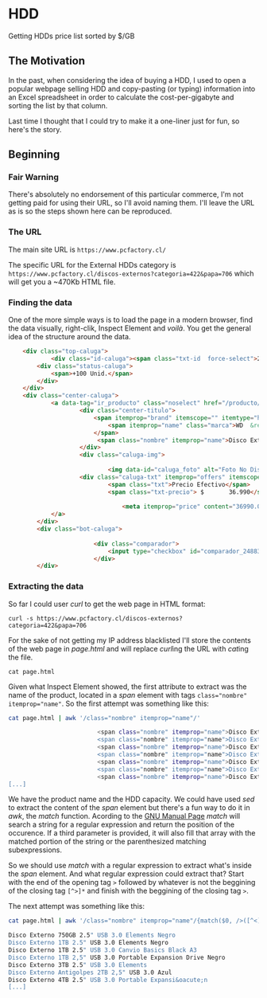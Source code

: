 # HDD

Getting HDDs price list sorted by $/GB

## The Motivation

In the past, when considering the idea of buying a HDD, I used to open a popular webpage selling HDD and copy-pasting (or typing) information into an Excel spreadsheet in order to calculate the cost-per-gigabyte and sorting the list by that column.

Last time I thought that I could try to make it a one-liner just for fun, so here's the story.

## Beginning

### Fair Warning

There's absolutely no endorsement of this particular commerce, I'm not getting paid for using their URL, so I'll avoid naming them. I'll leave the URL as is so the steps shown here can be reproduced.

### The URL

The main site URL is ```https://www.pcfactory.cl/```

The specific URL for the External HDDs category is ```https://www.pcfactory.cl/discos-externos?categoria=422&papa=706``` which will get you a ~470Kb HTML file.

### Finding the data

One of the more simple ways is to load the page in a modern browser, find the data visually, right-clik, Inspect Element and *voilà*. You get the general idea of the structure around the data.

```HTML
	<div class="top-caluga">
	        <div class="id-caluga"><span class="txt-id  force-select">24883</span></div>
		<div class="status-caluga">
			<span>+100 Unid.</span>
		</div>
	</div>
	<div class="center-caluga">
	    	<a data-tag="ir_producto" class="noselect" href="/producto/24883-wd-disco-externo-750gb-2-5-usb-3-0-elements-negro">
			        <div class="center-titulo">
				       	<span itemprop="brand" itemscope="" itemtype="http://schema.org/Brand">
				       		<span itemprop="name" class="marca">WD  &reg; </span>
				       	</span>
			             <span class="nombre" itemprop="name">Disco Externo 750GB 2.5" USB 3.0 Elements Negro</span>			           
			        </div>
			        <div class="caluga-img">
			        	
			                <img data-id="caluga_foto" alt="Foto No Disponible" itemprop="image" src="/public/foto/24883/1_100.jpg?t=1549467628"></div>
			        <div class="caluga-txt" itemprop="offers" itemscope="" itemtype="http://schema.org/Offer">			        	
			                <span class="txt">Precio Efectivo</span>
			                <span class="txt-precio"> $       36.990</span>
			                
			                	<meta itemprop="price" content="36990.0000"><meta itemprop="priceCurrency" content="CLP"></div>
		    </a>
	    </div>
	    <div class="bot-caluga">
		    			
		    			<div class="comparador">
		    				<input type="checkbox" id="comparador_24883" value="24883"><a style="cursor:default;">Comparar</a>
		    			</div>
	    </div>
```

### Extracting the data

So far I could user *curl* to get the web page in HTML format:

```
curl -s https://www.pcfactory.cl/discos-externos?categoria=422&papa=706
```

For the sake of not getting my IP address blacklisted I'll store the contents of the web page in *page.html* and will replace *curl*ing the URL with *cat*ing the file.

```
cat page.html
```

Given what Inspect Element showed, the first attribute to extract was the name of the product, located in a *span* element with tags ```class="nombre" itemprop="name"```. So the first attempt was something like this:

```bash
cat page.html | awk '/class="nombre" itemprop="name"/'

			             <span class="nombre" itemprop="name">Disco Externo 750GB 2.5" USB 3.0 Elements Negro</span>			           
			             <span class="nombre" itemprop="name">Disco Externo 1TB 2.5" USB 3.0 Elements Negro</span>			           
			             <span class="nombre" itemprop="name">Disco Externo 1TB 2.5" USB 3.0 Canvio Basics Black A3</span>			           
			             <span class="nombre" itemprop="name">Disco Externo 1TB 2,5" USB 3.0 Portable Expansion Drive Negro</span>
			             <span class="nombre" itemprop="name">Disco Externo 3TB 2.5" USB 3.0 Elements  </span>			           
			             <span class="nombre" itemprop="name">Disco Externo Antigolpes 2TB 2,5" USB 3.0 Azul</span>			           
			             <span class="nombre" itemprop="name">Disco Externo 4TB 2.5" USB 3.0 Portable Expansi&oacute;n </span>			           
[...]
```
We have the product name and the HDD capacity. We could have used *sed* to extract the content of the *span* element but there's a fun way to do it in *awk*, the *match* function. Acording to the [GNU Manual Page](https://www.gnu.org/software/gawk/manual/html_node/String-Functions.html) *match* will search a string for a regular expression and return the position of the occurence. If a third parameter is provided, it will also fill that array with the matched portion of the string or the parenthesized matching subexpressions.

So we should use *match* with a regular expression to extract what's inside the *span* element. And what regular expression could extract that? Start with the end of the opening tag ```>``` followed by whatever is not the beggining of the closing tag ```[^>]*``` and finish with the beggining of the closing tag ```>```.

The next attempt was something like this:

```bash
cat page.html | awk '/class="nombre" itemprop="name"/{match($0, />([^<]*)</, f); product=f[1]; print product;}'

Disco Externo 750GB 2.5" USB 3.0 Elements Negro			           
Disco Externo 1TB 2.5" USB 3.0 Elements Negro			           
Disco Externo 1TB 2.5" USB 3.0 Canvio Basics Black A3			           
Disco Externo 1TB 2,5" USB 3.0 Portable Expansion Drive Negro
Disco Externo 3TB 2.5" USB 3.0 Elements  			           
Disco Externo Antigolpes 2TB 2,5" USB 3.0 Azul			           
Disco Externo 4TB 2.5" USB 3.0 Portable Expansi&oacute;n 			           
[...]
```


